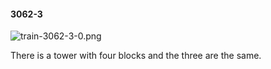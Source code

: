 #### 3062-3
![train-3062-3-0.png](https://github.com/lil-lab/nlvr/raw/master/nlvr/train/images/22/train-3062-3-0.png "train-3062-3-0.png")

There is a tower with four blocks and the three are the same.